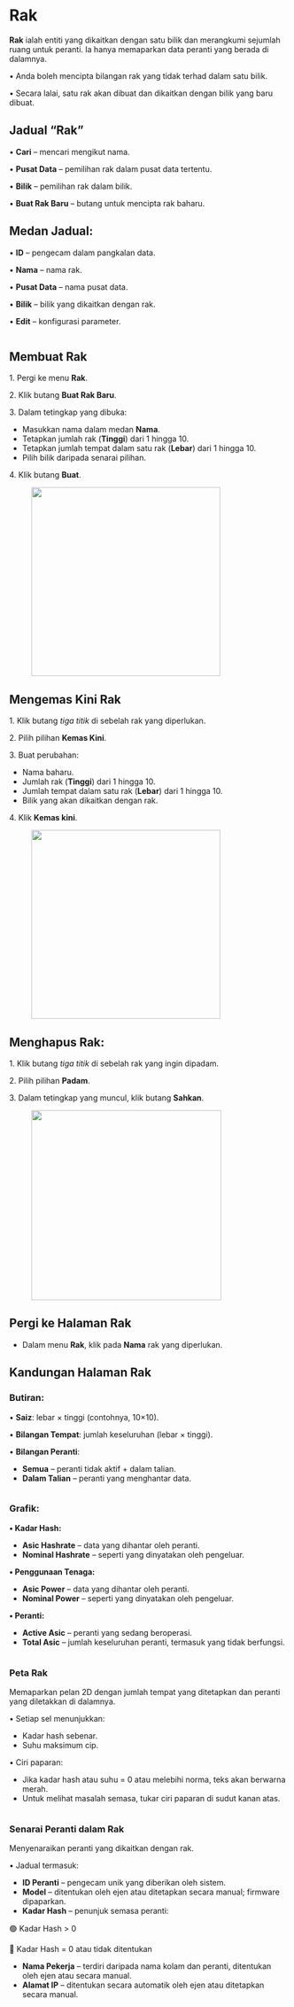 # Rak

**Rak** ialah entiti yang dikaitkan dengan satu bilik dan merangkumi sejumlah ruang untuk peranti. Ia hanya memaparkan data peranti yang berada di dalamnya.

• Anda boleh mencipta bilangan rak yang tidak terhad dalam satu bilik.

• Secara lalai, satu rak akan dibuat dan dikaitkan dengan bilik yang baru dibuat.

## **Jadual “Rak”**

• **Cari** – mencari mengikut nama.

• **Pusat Data** – pemilihan rak dalam pusat data tertentu.

• **Bilik** – pemilihan rak dalam bilik.

• **Buat Rak Baru** – butang untuk mencipta rak baharu.

## **Medan Jadual:**

• **ID** – pengecam dalam pangkalan data.

• **Nama** – nama rak.

• **Pusat Data** – nama pusat data.

• **Bilik** – bilik yang dikaitkan dengan rak.

• **Edit** – konfigurasi parameter.

<figure><img src="../../.gitbook/assets/image (27).png" alt=""><figcaption></figcaption></figure>

## **Membuat Rak**

1\. Pergi ke menu **Rak**.

2\. Klik butang **Buat Rak Baru**.

3\. Dalam tetingkap yang dibuka:

* Masukkan nama dalam medan **Nama**.
* Tetapkan jumlah rak (**Tinggi**) dari 1 hingga 10.
* Tetapkan jumlah tempat dalam satu rak (**Lebar**) dari 1 hingga 10.
* Pilih bilik daripada senarai pilihan.

4\. Klik butang **Buat**.

<figure><img src="../../.gitbook/assets/image (28).png" alt="" width="341"><figcaption></figcaption></figure>

## **Mengemas Kini Rak**

1\. Klik butang _tiga titik_ di sebelah rak yang diperlukan.

2\. Pilih pilihan **Kemas Kini**.

3\. Buat perubahan:

* Nama baharu.
* Jumlah rak (**Tinggi**) dari 1 hingga 10.
* Jumlah tempat dalam satu rak (**Lebar**) dari 1 hingga 10.
* Bilik yang akan dikaitkan dengan rak.

4\. Klik **Kemas kini**.

<figure><img src="../../.gitbook/assets/image (29).png" alt="" width="341"><figcaption></figcaption></figure>

## **Menghapus Rak:** <a href="#menghapus-rak" id="menghapus-rak"></a>

1\. Klik butang _tiga titik_ di sebelah rak yang ingin dipadam.

2\. Pilih pilihan **Padam**.

3\. Dalam tetingkap yang muncul, klik butang **Sahkan**.

<figure><img src="../../.gitbook/assets/image (30).png" alt="" width="343"><figcaption></figcaption></figure>

## **Pergi ke Halaman Rak**

* Dalam menu **Rak**, klik pada **Nama** rak yang diperlukan.

## **Kandungan Halaman Rak**

### **Butiran:**

• **Saiz**: lebar × tinggi (contohnya, 10×10).

• **Bilangan Tempat**: jumlah keseluruhan (lebar × tinggi).

• **Bilangan Peranti**:

* **Semua** – peranti tidak aktif + dalam talian.
* **Dalam Talian** – peranti yang menghantar data.

<figure><img src="../../.gitbook/assets/image (31).png" alt=""><figcaption></figcaption></figure>

### **Grafik:**

**• Kadar Hash:**

* **Asic Hashrate** – data yang dihantar oleh peranti.
* **Nominal Hashrate** – seperti yang dinyatakan oleh pengeluar.

**• Penggunaan Tenaga:**

* **Asic Power** – data yang dihantar oleh peranti.
* **Nominal Power** – seperti yang dinyatakan oleh pengeluar.

**• Peranti:**

* **Active Asic** – peranti yang sedang beroperasi.
* **Total Asic** – jumlah keseluruhan peranti, termasuk yang tidak berfungsi.

<figure><img src="../../.gitbook/assets/image (32).png" alt=""><figcaption></figcaption></figure>

### **Peta Rak**

Memaparkan pelan 2D dengan jumlah tempat yang ditetapkan dan peranti yang diletakkan di dalamnya.

• Setiap sel menunjukkan:

* Kadar hash sebenar.
* Suhu maksimum cip.

• Ciri paparan:

* Jika kadar hash atau suhu = 0 atau melebihi norma, teks akan berwarna merah.
* Untuk melihat masalah semasa, tukar ciri paparan di sudut kanan atas.

<figure><img src="../../.gitbook/assets/image (33).png" alt=""><figcaption></figcaption></figure>

### **Senarai Peranti dalam Rak**

Menyenaraikan peranti yang dikaitkan dengan rak.

• Jadual termasuk:

* **ID Peranti** – pengecam unik yang diberikan oleh sistem.
* **Model** – ditentukan oleh ejen atau ditetapkan secara manual; firmware dipaparkan.
* **Kadar Hash** – penunjuk semasa peranti:

&#x20;     🟢 Kadar Hash > 0

&#x20;     🔴 Kadar Hash = 0 atau tidak ditentukan

* **Nama Pekerja** – terdiri daripada nama kolam dan peranti, ditentukan oleh ejen atau secara manual.
* **Alamat IP** – ditentukan secara automatik oleh ejen atau ditetapkan secara manual.

<figure><img src="../../.gitbook/assets/image (34).png" alt=""><figcaption></figcaption></figure>
